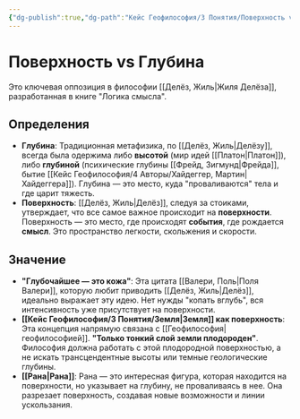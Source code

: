 ```yaml
---
{"dg-publish":true,"dg-path":"Кейс Геофилософия/3 Понятия/Поверхность vs Глубина","permalink":"/kejs-geofilosofiya/3-ponyatiya/poverhnost-vs-glubina/","dgShowLocalGraph":true}
---
```


# Поверхность vs Глубина

Это ключевая оппозиция в философии [[Делёз, Жиль\|Жиля Делёза]], разработанная в книге "Логика смысла".

## Определения
- **Глубина**: Традиционная метафизика, по [[Делёз, Жиль\|Делёзу]], всегда была одержима либо **высотой** (мир идей [[Платон\|Платон]]), либо **глубиной** (психические глубины [[Фрейд, Зигмунд\|Фрейда]], бытие [[Кейс Геофилософия/4 Авторы/Хайдеггер, Мартин\|Хайдеггера]]). Глубина — это место, куда "проваливаются" тела и где царит тяжесть.
- **Поверхность**: [[Делёз, Жиль\|Делёз]], следуя за стоиками, утверждает, что все самое важное происходит на **поверхности**. Поверхность — это место, где происходят **события**, где рождается **смысл**. Это пространство легкости, скольжения и скорости.

## Значение
- **"Глубочайшее — это кожа"**: Эта цитата [[Валери, Поль\|Поля Валери]], которую любит приводить [[Делёз, Жиль\|Делёз]], идеально выражает эту идею. Нет нужды "копать вглубь", вся интенсивность уже присутствует на поверхности.
- **[[Кейс Геофилософия/3 Понятия/Земля\|Земля]] как поверхность**: Эта концепция напрямую связана с [[Геофилософия\|геофилософией]]. **"Только тонкий слой земли плодороден"**. Философия должна работать с этой плодородной поверхностью, а не искать трансцендентные высоты или темные геологические глубины.
- **[[Рана\|Рана]]**: Рана — это интересная фигура, которая находится на поверхности, но указывает на глубину, не проваливаясь в нее. Она разрезает поверхность, создавая новые возможности и линии ускользания.